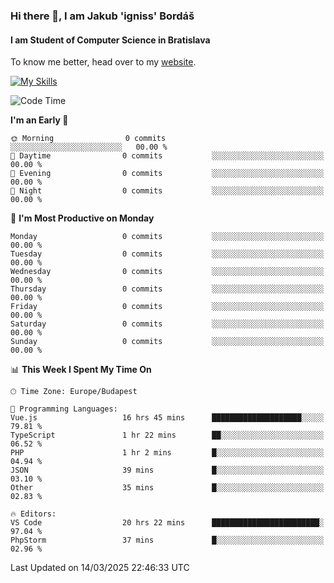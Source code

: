 ### Hi there 👋, I am Jakub 'igniss' Bordáš

#### I am Student of Computer Science in Bratislava
To know me better, head over to my [website](https://bordas.sk).

[![My Skills](https://skillicons.dev/icons?i=js,typescript,html,css,figma,svelte,vue,next,postgresql,nest,express,nodejs)](https://bordas.sk)


<!--START_SECTION:waka-->
![Code Time](http://img.shields.io/badge/Code%20Time-1%2C731%20hrs%2044%20mins-blue)

**I'm an Early 🐤** 

```text
🌞 Morning                0 commits           ░░░░░░░░░░░░░░░░░░░░░░░░░   00.00 % 
🌆 Daytime                0 commits           ░░░░░░░░░░░░░░░░░░░░░░░░░   00.00 % 
🌃 Evening                0 commits           ░░░░░░░░░░░░░░░░░░░░░░░░░   00.00 % 
🌙 Night                  0 commits           ░░░░░░░░░░░░░░░░░░░░░░░░░   00.00 % 
```
📅 **I'm Most Productive on Monday** 

```text
Monday                   0 commits           ░░░░░░░░░░░░░░░░░░░░░░░░░   00.00 % 
Tuesday                  0 commits           ░░░░░░░░░░░░░░░░░░░░░░░░░   00.00 % 
Wednesday                0 commits           ░░░░░░░░░░░░░░░░░░░░░░░░░   00.00 % 
Thursday                 0 commits           ░░░░░░░░░░░░░░░░░░░░░░░░░   00.00 % 
Friday                   0 commits           ░░░░░░░░░░░░░░░░░░░░░░░░░   00.00 % 
Saturday                 0 commits           ░░░░░░░░░░░░░░░░░░░░░░░░░   00.00 % 
Sunday                   0 commits           ░░░░░░░░░░░░░░░░░░░░░░░░░   00.00 % 
```


📊 **This Week I Spent My Time On** 

```text
🕑︎ Time Zone: Europe/Budapest

💬 Programming Languages: 
Vue.js                   16 hrs 45 mins      ████████████████████░░░░░   79.81 % 
TypeScript               1 hr 22 mins        ██░░░░░░░░░░░░░░░░░░░░░░░   06.52 % 
PHP                      1 hr 2 mins         █░░░░░░░░░░░░░░░░░░░░░░░░   04.94 % 
JSON                     39 mins             █░░░░░░░░░░░░░░░░░░░░░░░░   03.10 % 
Other                    35 mins             █░░░░░░░░░░░░░░░░░░░░░░░░   02.83 % 

🔥 Editors: 
VS Code                  20 hrs 22 mins      ████████████████████████░   97.04 % 
PhpStorm                 37 mins             █░░░░░░░░░░░░░░░░░░░░░░░░   02.96 % 
```


 Last Updated on 14/03/2025 22:46:33 UTC
<!--END_SECTION:waka-->
